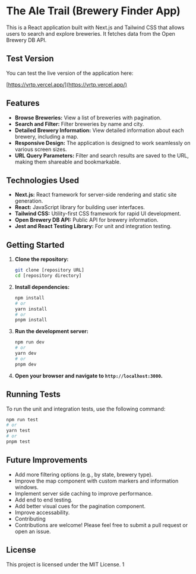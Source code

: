 # The Ale Trail (Brewery Finder App)

This is a React application built with Next.js and Tailwind CSS that allows users to search and explore breweries. It fetches data from the Open Brewery DB API.

## Test Version

You can test the live version of the application here:

[https://vrtp.vercel.app/](https://vrtp.vercel.app/)

## Features

- **Browse Breweries:** View a list of breweries with pagination.
- **Search and Filter:** Filter breweries by name and city.
- **Detailed Brewery Information:** View detailed information about each brewery, including a map.
- **Responsive Design:** The application is designed to work seamlessly on various screen sizes.
- **URL Query Parameters:** Filter and search results are saved to the URL, making them shareable and bookmarkable.

## Technologies Used

- **Next.js:** React framework for server-side rendering and static site generation.
- **React:** JavaScript library for building user interfaces.
- **Tailwind CSS:** Utility-first CSS framework for rapid UI development.
- **Open Brewery DB API:** Public API for brewery information.
- **Jest and React Testing Library:** For unit and integration testing.

## Getting Started

1.  **Clone the repository:**

    ```bash
    git clone [repository URL]
    cd [repository directory]
    ```

2.  **Install dependencies:**

    ```bash
    npm install
    # or
    yarn install
    # or
    pnpm install
    ```

3.  **Run the development server:**

    ```bash
    npm run dev
    # or
    yarn dev
    # or
    pnpm dev
    ```

4.  **Open your browser and navigate to `http://localhost:3000`.**

## Running Tests

To run the unit and integration tests, use the following command:

```bash
npm run test
# or
yarn test
# or
pnpm test
```

## Future Improvements

- Add more filtering options (e.g., by state, brewery type).
- Improve the map component with custom markers and information windows.
- Implement server side caching to improve performance.
- Add end to end testing.
- Add better visual cues for the pagination component.
- Improve accessability.
- Contributing
- Contributions are welcome! Please feel free to submit a pull request or open an issue.

## License

This project is licensed under the MIT License. 1
